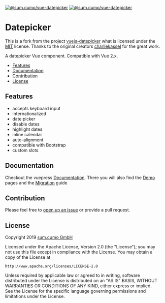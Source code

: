 [![@sum.cumo/vue-datepicker](https://badgen.net/bundlephobia/min/@sum.cumo/vue-datepicker)](https://bundlephobia.com/result?p=@sum.cumo/vue-datepicker)
[![@sum.cumo/vue-datepicker](https://badgen.net/npm/v/@sum.cumo/vue-datepicker)](https://www.npmjs.com/package/@sum.cumo/vue-datepicker)
# Datepicker

This is a fork from the project [vuejs-datepicker](https://github.com/charliekassel/vuejs-datepicker)
what is licensed under the [MIT](https://github.com/charliekassel/vuejs-datepicker/blob/master/LICENSE) license.
Thanks to the original creators [charliekassel](https://github.com/charliekassel) for the great work.

A datepicker Vue component. Compatible with Vue 2.x.

- [Features](#features)
- [Documentation](#Documentation)
- [Contribution](#Contribution)
- [License](#License)

## Features
- accepts keyboard input
- internationalized
- date picker
- disable dates
- highlight dates
- inline calendar
- auto-alignment
- compatible with Bootstrap
- custom slots

## Documentation
Checkout the vuepress [Documentation](https://sumcumo.github.io/vue-datepicker/).
There you will also find the [Demo](https://sumcumo.github.io/vue-datepicker/demo/) pages
and the [Migration](https://sumcumo.github.io/vue-datepicker/guide/migration) guide

## Contribution

Please feel free to [open up an issue](https://github.com/sumcumo/vue-datepicker/issues/new) or provide a pull request.

## License

Copyright 2019 [sum.cumo GmbH](https://www.sumcumo.com/)

Licensed under the Apache License, Version 2.0 (the "License");
you may not use this file except in compliance with the License.
You may obtain a copy of the License at

    http://www.apache.org/licenses/LICENSE-2.0

Unless required by applicable law or agreed to in writing, software
distributed under the License is distributed on an "AS IS" BASIS,
WITHOUT WARRANTIES OR CONDITIONS OF ANY KIND, either express or implied.
See the License for the specific language governing permissions and
limitations under the License.
